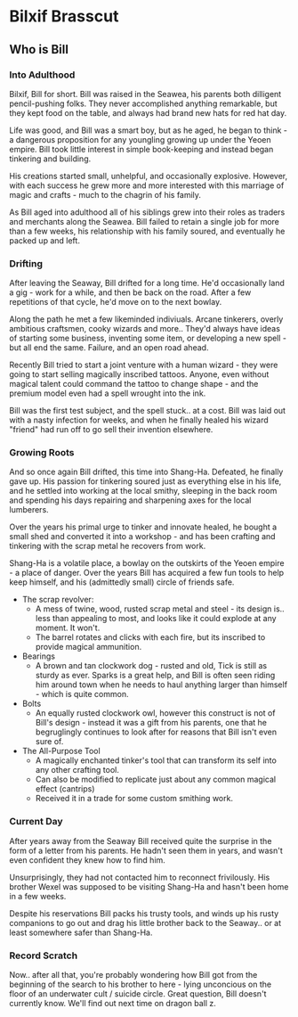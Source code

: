 # Bilxif Brasscut

## Who is Bill

### Into Adulthood

Bilxif, Bill for short. Bill was raised in the Seawea, his parents both dilligent pencil-pushing folks. They never accomplished anything remarkable, but they kept food on the table, and always had brand new hats for red hat day.

Life was good, and Bill was a smart boy, but as he aged, he began to think - a dangerous proposition for any youngling growing up under the Yeoen empire. Bill took little interest in simple book-keeping and instead began tinkering and building. 

His creations started small, unhelpful, and occasionally explosive. However, with each success he grew more and more interested with this marriage of magic and crafts - much to the chagrin of his family.

As Bill aged into adulthood all of his siblings grew into their roles as traders and merchants along the Seawea. Bill failed to retain a single job for more than a few weeks, his relationship with his family soured, and eventually he packed up and left.

### Drifting

After leaving the Seaway, Bill drifted for a long time. He'd occasionally land a gig - work for a while, and then be back on the road. After a few repetitions of that cycle, he'd move on to the next bowlay.

Along the path he met a few likeminded indiviuals. Arcane tinkerers, overly ambitious craftsmen, cooky wizards and more.. They'd always have ideas of starting some business, inventing some item, or developing a new spell - but all end the same. Failure, and an open road ahead. 

Recently Bill tried to start a joint venture with a human wizard - they were going to start selling magically inscribed tattoos. Anyone, even without magical talent could command the tattoo to change shape - and the premium model even had a spell wrought into the ink.

 Bill was the first test subject, and the spell stuck.. at a cost. Bill was laid out with a nasty infection for weeks, and when he finally healed his wizard "friend" had run off to go sell their invention elsewhere.


### Growing Roots
 And so once again Bill drifted, this time into Shang-Ha. Defeated, he finally gave up. His passion for tinkering soured just as everything else in his life, and he settled into working at the local smithy, sleeping in the back room and spending his days repairing and sharpening axes for the local lumberers.

 Over the years his primal urge to tinker and innovate healed, he bought a small shed and converted it into a workshop - and has been crafting and tinkering with the scrap metal he recovers from work.

 Shang-Ha is a volatile place, a bowlay on the outskirts of the Yeoen empire - a place of danger. Over the years Bill has acquired a few fun tools to help keep himself, and his (admittedly small) circle of friends safe. 

 - The scrap revolver:
    - A mess of twine, wood, rusted scrap metal and steel - its design is.. less than appealing to most, and looks like it could explode at any moment. It won't.
    - The barrel rotates and clicks with each fire, but its inscribed to provide magical ammunition.
- Bearings
    - A brown and tan clockwork dog - rusted and old, Tick is still as sturdy as ever. Sparks is a great help, and Bill is often seen riding him around town when he needs to haul anything larger than himself - which is quite common.
- Bolts
    - An equally rusted clockwork owl, however this construct is not of Bill's design - instead it was a gift from his parents, one that he begruglingly continues to look after for reasons that Bill isn't even sure of.
- The All-Purpose Tool
    - A magically enchanted tinker's tool that can transform its self into any other crafting tool.
    - Can also be modified to replicate just about any common magical effect (cantrips)
    - Received it in a trade for some custom smithing work.

### Current Day
After years away from the Seaway Bill received quite the surprise in the form of a letter from his parents. He hadn't seen them in years, and wasn't even confident they knew how to find him.

Unsurprisingly, they had not contacted him to reconnect frivilously. His brother Wexel was supposed to be visiting Shang-Ha and hasn't been home in a few weeks. 

Despite his reservations Bill packs his trusty tools, and winds up his rusty companions to go out and drag his little brother back to the Seaway.. or at least somewhere safer than Shang-Ha.

### Record Scratch
Now.. after all that, you're probably wondering how Bill got from the beginning of the search to his brother to here - lying unconcious on the floor of an underwater cult / suicide circle. Great question, Bill doesn't currently know. We'll find out next time on dragon ball z.

